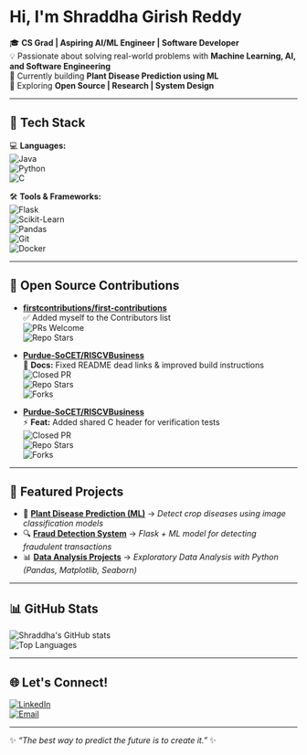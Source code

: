 # Hi, I'm Shraddha Girish Reddy  

🎓 **CS Grad | Aspiring AI/ML Engineer | Software Developer**  
💡 Passionate about solving real-world problems with **Machine Learning, AI, and Software Engineering**  
🌱 Currently building **Plant Disease Prediction using ML**  
🚀 Exploring **Open Source | Research | System Design**  

---

## 🚀 Tech Stack  

💻 **Languages:**  
![Java](https://img.shields.io/badge/Java-orange?logo=java&logoColor=white)  
![Python](https://img.shields.io/badge/Python-blue?logo=python&logoColor=white)  
![C](https://img.shields.io/badge/C-lightgrey?logo=c&logoColor=white)  

🛠️ **Tools & Frameworks:**  
![Flask](https://img.shields.io/badge/Flask-black?logo=flask&logoColor=white)  
![Scikit-Learn](https://img.shields.io/badge/Scikit--Learn-F7931E?logo=scikitlearn&logoColor=white)  
![Pandas](https://img.shields.io/badge/Pandas-150458?logo=pandas&logoColor=white)  
![Git](https://img.shields.io/badge/Git-F05032?logo=git&logoColor=white)  
![Docker](https://img.shields.io/badge/Docker-2496ED?logo=docker&logoColor=white)  

---

## 🌱 Open Source Contributions  

- [**firstcontributions/first-contributions**](https://github.com/firstcontributions/first-contributions)  
  ✅ Added myself to the Contributors list  
  ![PRs Welcome](https://img.shields.io/badge/PRs-welcome-brightgreen)  
  ![Repo Stars](https://img.shields.io/github/stars/firstcontributions/first-contributions?style=social)  

- [**Purdue-SoCET/RISCVBusiness**](https://github.com/Purdue-SoCET/RISCVBusiness/pull/88)  
  📄 **Docs:** Fixed README dead links & improved build instructions  
  ![Closed PR](https://img.shields.io/github/issues-pr-closed/Purdue-SoCET/RISCVBusiness)  
  ![Repo Stars](https://img.shields.io/github/stars/Purdue-SoCET/RISCVBusiness?style=social)  
  ![Forks](https://img.shields.io/github/forks/Purdue-SoCET/RISCVBusiness?style=social)  

- [**Purdue-SoCET/RISCVBusiness**](https://github.com/Purdue-SoCET/RISCVBusiness/pull/87)  
  ⚡ **Feat:** Added shared C header for verification tests  
  ![Closed PR](https://img.shields.io/github/issues-pr-closed/Purdue-SoCET/RISCVBusiness)  
  ![Repo Stars](https://img.shields.io/github/stars/Purdue-SoCET/RISCVBusiness?style=social)  
  ![Forks](https://img.shields.io/github/forks/Purdue-SoCET/RISCVBusiness?style=social)  

---

## 📌 Featured Projects  

- 🌿 [**Plant Disease Prediction (ML)**](#) → *Detect crop diseases using image classification models*  
- 🔍 [**Fraud Detection System**](#) → *Flask + ML model for detecting fraudulent transactions*  
- 📊 [**Data Analysis Projects**](#) → *Exploratory Data Analysis with Python (Pandas, Matplotlib, Seaborn)*  

---

## 📊 GitHub Stats  

![Shraddha's GitHub stats](https://github-readme-stats.vercel.app/api?username=shraddhagreddy&show_icons=true&theme=tokyonight)  
![Top Languages](https://github-readme-stats.vercel.app/api/top-langs/?username=shraddhagreddy&layout=compact&theme=tokyonight)  




---

## 🌐 Let's Connect!  

[![LinkedIn](https://img.shields.io/badge/LinkedIn-blue?logo=linkedin&logoColor=white)](https://www.linkedin.com/in/shraddha-girish-reddy-630b48246?lipi=urn%3Ali%3Apage%3Ad_flagship3_profile_view_base_contact_details%3BDsKUnV%2FuQZOrKgqZiKdoEg%3D%3D)  
[![Email](https://img.shields.io/badge/Email-D14836?logo=gmail&logoColor=white)](mailto:your-shraddhagreddy@gmail.com)  

---

✨ *“The best way to predict the future is to create it.”* ✨
